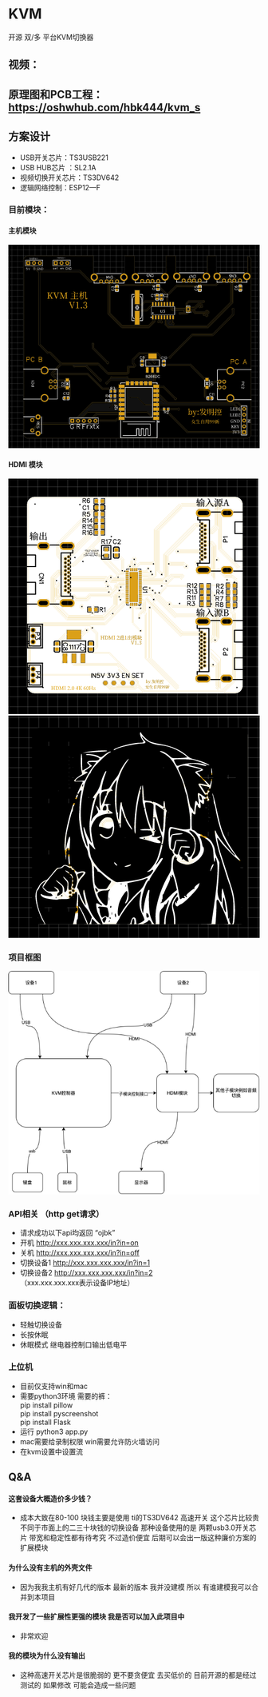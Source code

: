 # KVM
开源 双/多 平台KVM切换器 

## 视频：

## 原理图和PCB工程：https://oshwhub.com/hbk444/kvm_s


## 方案设计
* USB开关芯片：TS3USB221
* USB HUB芯片 ：SL2.1A
* 视频切换开关芯片：TS3DV642
* 逻辑网络控制：ESP12—F
### 目前模块：
#### 主机模块 
![img](./img/kvm主机.png)
#### HDMI 模块
![img](./img/hdmi1.png)
![img](./img/hdmi2.png)





### 项目框图
![img](./img/kvm.png)
### API相关 （http get请求）
* 请求成功以下api均返回 “ojbk”
* 开机 http://xxx.xxx.xxx.xxx/in?in=on
* 关机 http://xxx.xxx.xxx.xxx/in?in=off
* 切换设备1 http://xxx.xxx.xxx.xxx/in?in=1
* 切换设备2 http://xxx.xxx.xxx.xxx/in?in=2  
（xxx.xxx.xxx.xxx表示设备IP地址）
### 面板切换逻辑：
* 轻触切换设备
* 长按休眠
* 休眠模式 继电器控制口输出低电平


### 上位机
* 目前仅支持win和mac
* 需要python3环境
需要的裤：  
pip install pillow  
pip install pyscreenshot  
pip install Flask  
* 运行 python3 app.py 
* mac需要给录制权限 win需要允许防火墙访问
* 在kvm设置中设置流 

## Q&A
#### 这套设备大概造价多少钱？
* 成本大致在80-100 块钱主要是使用 ti的TS3DV642 高速开关 这个芯片比较贵 不同于市面上的二三十块钱的切换设备 那种设备使用的是 两颗usb3.0开关芯片 带宽和稳定性都有待考究 不过造价便宜 后期可以会出一版这种廉价方案的扩展模块
#### 为什么没有主机的外壳文件
* 因为我我主机有好几代的版本 最新的版本 我并没建模 所以 有谁建模我可以合并到本项目
#### 我开发了一些扩展性更强的模块 我是否可以加入此项目中
* 非常欢迎 
#### 我的模块为什么没有输出
* 这种高速开关芯片是很脆弱的 更不要贪便宜 去买低价的 目前开源的都是经过测试的 如果修改 可能会造成一些问题

